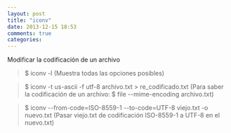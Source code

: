 ```yaml
---
layout: post
title: "iconv"
date: 2013-12-15 18:53
comments: true
categories: 
---
```

Modificar la codificación de un archivo

>$ iconv -l   (Muestra todas las opciones posibles)

>$ iconv -t us-ascii -f utf-8 archivo.txt > re_codificado.txt (Para saber la codificación de un archivo: $ file --mime-encoding archivo.txt)

>$ iconv --from-code=ISO-8559-1 --to-code=UTF-8 viejo.txt -o nuevo.txt (Pasar viejo.txt de codificación ISO-8559-1 a UTF-8 en el nuevo.txt)


